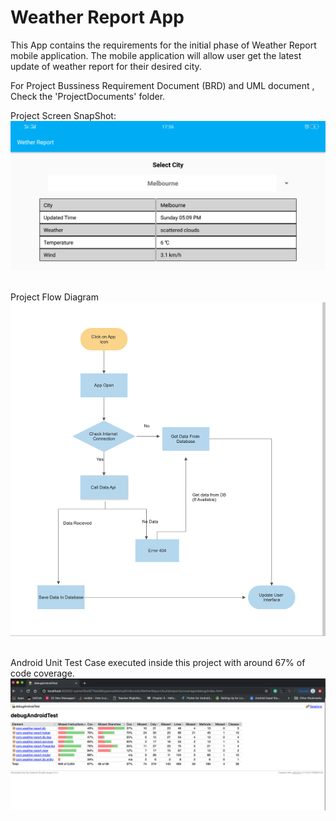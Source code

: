# Weather Report App

This App contains the requirements for the initial phase of Weather Report mobile application. The mobile application will allow user get the latest update of weather report for their desired city.

For Project Bussiness Requirement  Document (BRD) and UML document , Check the 'ProjectDocuments' folder.
&nbsp;&nbsp;&nbsp;





Project Screen SnapShot:
![Alt text](https://github.com/Luckyrana001/WetherReport/blob/master/SnapShots/Landscape_mode.png?raw=true "Screen Snapshot")
&nbsp;&nbsp;&nbsp;


Project Flow Diagram
![Alt text](https://github.com/Luckyrana001/WetherReport/blob/master/SnapShots/flow%20diagram.png?raw=true "Flow Diagram")
&nbsp;&nbsp;&nbsp;

Android Unit Test Case executed inside this project with around 67% of code coverage.
![Alt text](https://github.com/Luckyrana001/WetherReport/blob/master/SnapShots/AndroidUnitTest.png?raw=true "Code Coverage")



